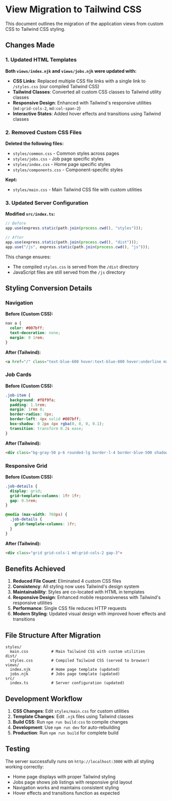 # View Migration to Tailwind CSS

This document outlines the migration of the application views from custom CSS to Tailwind CSS styling.

## Changes Made

### 1. Updated HTML Templates

**Both `views/index.njk` and `views/jobs.njk` were updated with:**

- **CSS Links**: Replaced multiple CSS file links with a single link to `/styles.css` (our compiled Tailwind CSS)
- **Tailwind Classes**: Converted all custom CSS classes to Tailwind utility classes
- **Responsive Design**: Enhanced with Tailwind's responsive utilities (`md:grid-cols-2`, `md:col-span-2`)
- **Interactive States**: Added hover effects and transitions using Tailwind classes

### 2. Removed Custom CSS Files

**Deleted the following files:**
- `styles/common.css` - Common styles across pages
- `styles/jobs.css` - Job page specific styles  
- `styles/index.css` - Home page specific styles
- `styles/components.css` - Component-specific styles

**Kept:**
- `styles/main.css` - Main Tailwind CSS file with custom utilities

### 3. Updated Server Configuration

**Modified `src/index.ts`:**
```typescript
// Before
app.use(express.static(path.join(process.cwd(), "styles")));

// After  
app.use(express.static(path.join(process.cwd(), "dist")));
app.use("/js", express.static(path.join(process.cwd(), "js")));
```

This change ensures:
- The compiled `styles.css` is served from the `/dist` directory
- JavaScript files are still served from the `/js` directory

## Styling Conversion Details

### Navigation
**Before (Custom CSS):**
```css
nav a {
  color: #007bff;
  text-decoration: none;
  margin: 0 1rem;
}
```

**After (Tailwind):**
```html
<a href="/" class="text-blue-600 hover:text-blue-800 hover:underline mx-4 font-medium">
```

### Job Cards
**Before (Custom CSS):**
```css
.job-item {
  background: #f8f9fa;
  padding: 1.5rem;
  margin: 1rem 0;
  border-radius: 8px;
  border-left: 4px solid #007bff;
  box-shadow: 0 2px 4px rgba(0, 0, 0, 0.1);
  transition: transform 0.2s ease;
}
```

**After (Tailwind):**
```html
<div class="bg-gray-50 p-6 rounded-lg border-l-4 border-blue-500 shadow-sm hover:shadow-md hover:-translate-y-1 transition-all duration-200">
```

### Responsive Grid
**Before (Custom CSS):**
```css
.job-details {
  display: grid;
  grid-template-columns: 1fr 1fr;
  gap: 0.5rem;
}

@media (max-width: 768px) {
  .job-details {
    grid-template-columns: 1fr;
  }
}
```

**After (Tailwind):**
```html
<div class="grid grid-cols-1 md:grid-cols-2 gap-3">
```

## Benefits Achieved

1. **Reduced File Count**: Eliminated 4 custom CSS files
2. **Consistency**: All styling now uses Tailwind's design system
3. **Maintainability**: Styles are co-located with HTML in templates
4. **Responsive Design**: Enhanced mobile responsiveness with Tailwind's responsive utilities
5. **Performance**: Single CSS file reduces HTTP requests
6. **Modern Styling**: Updated visual design with improved hover effects and transitions

## File Structure After Migration

```
styles/
  main.css          # Main Tailwind CSS with custom utilities
dist/
  styles.css        # Compiled Tailwind CSS (served to browser)
views/
  index.njk         # Home page template (updated)
  jobs.njk          # Jobs page template (updated)
src/
  index.ts          # Server configuration (updated)
```

## Development Workflow

1. **CSS Changes**: Edit `styles/main.css` for custom utilities
2. **Template Changes**: Edit `.njk` files using Tailwind classes
3. **Build CSS**: Run `npm run build:css` to compile changes
4. **Development**: Use `npm run dev` for auto-rebuilding
5. **Production**: Run `npm run build` for complete build

## Testing

The server successfully runs on `http://localhost:3000` with all styling working correctly:
- Home page displays with proper Tailwind styling
- Jobs page shows job listings with responsive grid layout
- Navigation works and maintains consistent styling
- Hover effects and transitions function as expected